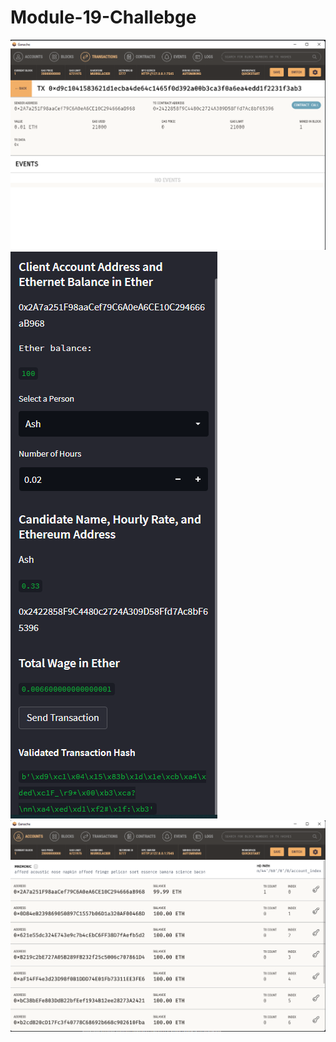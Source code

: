 # Module-19-Challebge


![alt text](https://github.com/seberts12/Module-19-Challebge/blob/main/transaction.png?raw=true)
![alt text](https://github.com/seberts12/Module-19-Challebge/blob/main/Transaction_Hash.png?raw=true)
![alt text](https://github.com/seberts12/Module-19-Challebge/blob/main/Ganache_Account.png?raw=true)
